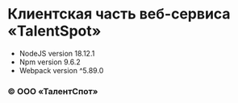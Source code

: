 # Клиентская часть веб-сервиса «TalentSpot»  

- NodeJS version 18.12.1
- Npm version 9.6.2
- Webpack version ^5.89.0

### © ООО «ТалентСпот»
